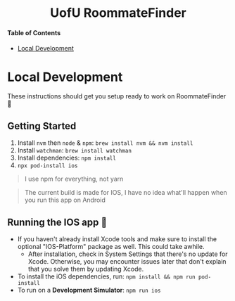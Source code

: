 <div align="center">
  <h1> 
    UofU RoommateFinder
  </h1>
</div>

#### Table of Contents
* [Local Development](#local-development)

# Local Development
These instructions should get you setup ready to work on RoommateFinder 🚀

## Getting Started 
1. Install `nvm` then `node` & `npm`: `brew install nvm && nvm install`
2. Install `watchman`: `brew install watchman`
3. Install dependencies: `npm install`
4. `npx pod-install ios`

> I use npm for everything, not yarn

> The current build is made for IOS, I have no idea what'll happen when you run this app on Android

## Running the IOS app 📱
* If you haven't already install Xcode tools and make sure to install the optional "IOS-Platform" package as well. This could take awhile.
  * After installation, check in System Settings that there's no update for Xcode. Otherwise, you may encounter issues later that don't explain that you solve them by updating Xcode.
* To install the iOS dependencies, run: `npm install && npm run pod-install`
* To run on a **Development Simulator**: `npm run ios`
